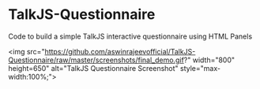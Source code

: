 # TalkJS-Questionnaire
Code to build a simple TalkJS interactive questionnaire using HTML Panels

<img src="https://github.com/aswinrajeevofficial/TalkJS-Questionnaire/raw/master/screenshots/final_demo.gif?" width="800" height=650" alt="TalkJS Questionnaire Screenshot" style="max-width:100%;">
